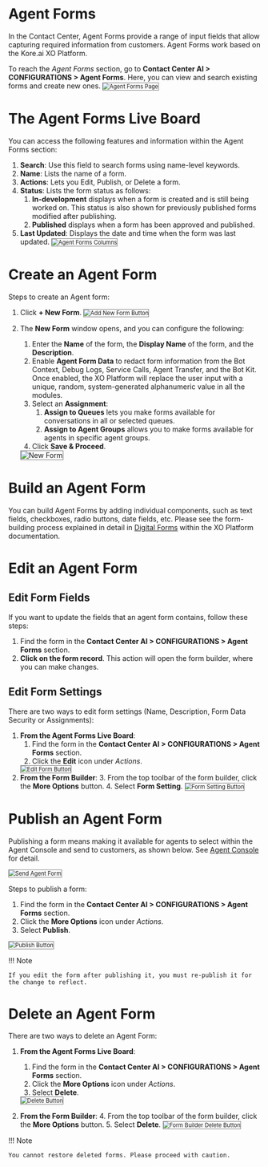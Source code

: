 # Agent Forms

In the Contact Center, Agent Forms provide a range of input fields that allow capturing required information from customers. Agent Forms work based on the Kore.ai XO Platform.

To reach the _Agent Forms_ section, go to **Contact Center AI > CONFIGURATIONS > Agent Forms**. Here, you can view and search existing forms and create new ones.
<img src="../images/secure-forms-page.png" alt="
Agent Forms Page" title="Agent Forms Page" style="border: 1px solid gray; zoom:80%;">

# The Agent Forms Live Board

You can access the following features and information within the Agent Forms section:

1. **Search**: Use this field to search forms using name-level keywords.
2. **Name**: Lists the name of a form.
3. **Actions**: Lets you Edit, Publish, or Delete a form.
4. **Status**: Lists the form status as follows:
    1. **In-development** displays when a form is created and is still being worked on. This status is also shown for previously published forms modified after publishing.
    2. **Published** displays when a form has been approved and published.
5. **Last Updated**: Displays the date and time when the form was last updated.
<img src="../images/secure-forms-columns.png" alt="
Agent Forms Columns" title="Agent Forms Columns" style="border: 1px solid gray; zoom:80%;">

# Create an Agent Form

Steps to create an Agent form:

1. Click **+ New Form**.
<img src="../images/add-new-form.png" alt="
Add New Form Button" title="Add New Form Button" style="border: 1px solid gray; zoom:80%;">

2. The **New Form** window opens, and you can configure the following:
    1. Enter the **Name** of the form, the **Display Name** of the form, and the **Description**.
    2. Enable **Agent Form Data** to redact form information from the Bot Context, Debug Logs, Service Calls, Agent Transfer, and the Bot Kit. Once enabled, the XO Platform will replace the user input with a unique, random, system-generated alphanumeric value in all the modules.
    3. Select an **Assignment**:
        1. **Assign to Queues** lets you make forms available for conversations in all or selected queues.
        2. **Assign to Agent Groups** allows you to make forms available for agents in specific agent groups.
    4. Click **Save & Proceed**.
    <img src="../images/new-form.png" alt="New Form" title="New Form" style="border: 1px solid gray; zoom:100%;">

# Build an Agent Form

You can build Agent Forms by adding individual components, such as text fields, checkboxes, radio buttons, date fields, etc. Please see the form-building process explained in detail in [Digital Forms](https://developer.kore.ai/docs/bots/bot-builder-tool/digital-forms/#Add_Components) within the XO Platform documentation.

# Edit an Agent Form

## Edit Form Fields

If you want to update the fields that an agent form contains, follow these steps:

1. Find the form in the **Contact Center AI > CONFIGURATIONS > Agent Forms** section.
2. **Click on the form record**. This action will open the form builder, where you can make changes.

## Edit Form Settings

There are two ways to edit form settings (Name, Description, Form Data Security or Assignments):

1. **From the Agent Forms Live Board**:
    1. Find the form in the **Contact Center AI > CONFIGURATIONS > Agent Forms** section.
    2. Click the **Edit** icon under _Actions_.
    <img src="../images/edit-button.png" alt="Edit Form Button" title="Edit Form Button" style="border: 1px solid gray; zoom:80%;">
2. **From the Form Builder**:
    3. From the top toolbar of the form builder, click the **More Options** button.
    4. Select **Form Setting**.
    <img src="../images/form-setting-button.png" alt="Form Setting Button" title="Form Setting Button" style="border: 1px solid gray; zoom:80%;">

# Publish an Agent Form

Publishing a form means making it available for agents to select within the Agent Console and send to customers, as shown below. See [Agent Console](https://docs.kore.ai/smartassist/console/agent-console/) for detail.

<img src="../images/secure-form-console.png" alt="Send Agent Form" title="Send Agent Form" style="border: 1px solid gray; zoom:80%;">

Steps to publish a form:

1. Find the form in the **Contact Center AI > CONFIGURATIONS > Agent Forms** section.
2. Click the **More Options** icon under _Actions_.
3. Select **Publish**.
<img src="../images/publish-button.png" alt="Publish Button" title="Publish Button" style="border: 1px solid gray; zoom:80%;">

!!! Note

    If you edit the form after publishing it, you must re-publish it for the change to reflect.

# Delete an Agent Form

There are two ways to delete an Agent Form:

1. **From the Agent Forms Live Board**:
    1. Find the form in the **Contact Center AI > CONFIGURATIONS > Agent Forms** section.
    2. Click the **More Options** icon under _Actions_.
    3. Select **Delete**.
    <img src="../images/delete-button.png" alt="Delete Button" title="Delete Button" style="border: 1px solid gray; zoom:80%;">

2. **From the Form Builder**:
    4. From the top toolbar of the form builder, click the **More Options** button.
    5. Select **Delete**.
    <img src="../images/delete-button-form-builder.png" alt="Form Builder Delete Button" title="Form Builder Delete Button" style="border: 1px solid gray; zoom:80%;">

!!! Note

    You cannot restore deleted forms. Please proceed with caution.
